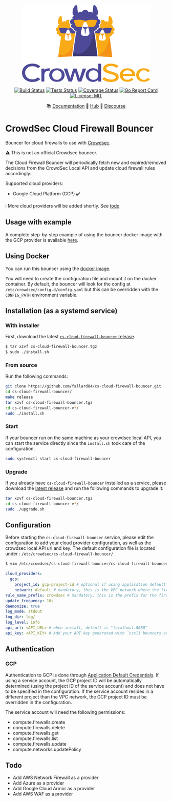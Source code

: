 <p align="center">
<a href="https://github.com/crowdsecurity/crowdsec"><img src="https://github.com/crowdsecurity/crowdsec/raw/master/docs/assets/images/crowdsec_logo.png" alt="CrowdSec" title="CrowdSec" width="400" height="240" style="max-width:100%;"></a>
</p>
<p align="center">
<a href='https://github.com/fallard84/cs-cloud-firewall-bouncer/actions?query=workflow%3Abuild'><img src='https://github.com/fallard84/cs-cloud-firewall-bouncer/workflows/build/badge.svg' alt='Build Status' /></a>
<a href='https://github.com/fallard84/cs-cloud-firewall-bouncer/actions?query=branch%3Amain+workflow%3Atests'><img src='https://github.com/fallard84/cs-cloud-firewall-bouncer/workflows/tests/badge.svg?branch=main' alt='Tests Status' /></a>
<a href='https://coveralls.io/github/fallard84/cs-cloud-firewall-bouncer?branch=main'><img src='https://coveralls.io/repos/github/fallard84/cs-cloud-firewall-bouncer/badge.svg?branch=main' alt='Coverage Status' /></a>
<a href='https://goreportcard.com/report/github.com/fallard84/cs-cloud-firewall-bouncer'><img src='https://goreportcard.com/badge/github.com/fallard84/cs-cloud-firewall-bouncer' alt='Go Report Card' /></a>
<a href='https://opensource.org/licenses/MIT'><img src='https://img.shields.io/badge/License-MIT-yellow.svg' alt='License: MIT' /></a>

</p>

<p align="center">
&#x1F4DA; <a href="#installation-as-a-systemd-service">Documentation</a>
&#x1F4A0; <a href="https://hub.crowdsec.net">Hub</a>
&#128172; <a href="https://discourse.crowdsec.net">Discourse </a>
</p>

# CrowdSec Cloud Firewall Bouncer

Bouncer for cloud firewalls to use with [Crowdsec](https://github.com/crowdsecurity/crowdsec).

:warning: This is not an official Crowdsec bouncer.

The Cloud Firewall Bouncer will periodically fetch new and expired/removed decisions from the CrowdSec Local API and update cloud firewall rules accordingly.

Supported cloud providers:

- Google Cloud Platform (GCP) :heavy_check_mark:

:information_source: More cloud providers will be added shortly. See [todo](#todo)

## Usage with example

A complete step-by-step example of using the bouncer docker image with the GCP provider is available [here](docs/example.md).

## Using Docker

You can run this bouncer using the [docker image](https://hub.docker.com/r/fallard/cs-cloud-firewall-bouncer).

You will need to create the configuration file and mount it on the docker container. By default, the bouncer will look for the config at `/etc/crowdsec/config.d/config.yaml` but this can be overridden with the `CONFIG_PATH` environment variable.

## Installation (as a systemd service)

### With installer

First, download the latest [`cs-cloud-firewall-bouncer` release](https://github.com/fallard84/cs-cloud-firewall-bouncer/releases).

```sh
$ tar xzvf cs-cloud-firewall-bouncer.tgz
$ sudo ./install.sh
```

### From source

Run the following commands:

```bash
git clone https://github.com/fallard84/cs-cloud-firewall-bouncer.git
cd cs-cloud-firewall-bouncer/
make release
tar xzvf cs-cloud-firewall-bouncer.tgz
cd cs-cloud-firewall-bouncer-v*/
sudo ./install.sh
```

### Start

If your bouncer run on the same machine as your crowdsec local API, you can start the service directly since the `install.sh` took care of the configuration.

```sh
sudo systemctl start cs-cloud-firewall-bouncer
```

### Upgrade

If you already have `cs-cloud-firewall-bouncer` installed as a service, please download the [latest release](https://github.com/fallard84/cs-cloud-firewall-bouncer/releases) and run the following commands to upgrade it:

```bash
tar xzvf cs-cloud-firewall-bouncer.tgz
cd cs-cloud-firewall-bouncer-v*/
sudo ./upgrade.sh
```

## Configuration

Before starting the `cs-cloud-firewall-bouncer` service, please edit the configuration to add your cloud provider configuration, as well as the crowdsec local API url and key.
The default configuration file is located under : `/etc/crowdsec/cs-cloud-firewall-bouncer/`

```sh
$ vim /etc/crowdsec/cs-cloud-firewall-bouncer/cs-cloud-firewall-bouncer.yaml
```

```yaml
cloud_providers:
  gcp:
    project_id: gcp-project-id # optional if using application default credentials, will override project id of the application default credentials
    network: default # mandatory, this is the VPC network where the firewall rules will be created
rule_name_prefix: crowdsec # mandatory, this is the prefix for the firewall rule names to create/update
update_frequency: 10s
daemonize: true
log_mode: stdout
log_dir: log/
log_level: info
api_url: <API_URL> # when install, default is "localhost:8080"
api_key: <API_KEY> # Add your API key generated with `cscli bouncers add --name <bouncer_name>`
```

## Authentication

### GCP

Authentication to GCP is done through [Application Default Credentials](https://cloud.google.com/docs/authentication/production). If using a service account, the GCP project ID will be automatically determined (using the project ID of the service account) and does not have to be specified in the configuration. If the service account resides in a different project than the VPC network, the GCP project ID must be overridden in the configuration.

The service account will need the following permissions:

- compute.firewalls.create
- compute.firewalls.delete
- compute.firewalls.get
- compute.firewalls.list
- compute.firewalls.update
- compute.networks.updatePolicy

## Todo

- Add AWS Network Firewall as a provider
- Add Azure as a provider
- Add Google Cloud Armor as a provider
- Add AWS WAF as a provider
